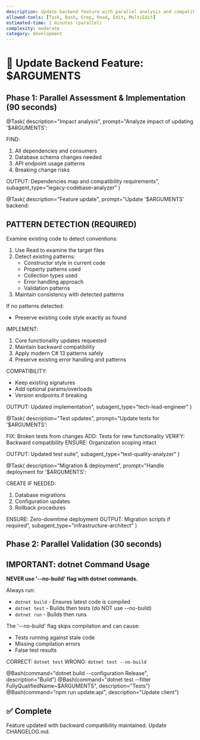 ```yaml
---
description: Update backend feature with parallel analysis and compatibility
allowed-tools: [Task, Bash, Grep, Read, Edit, MultiEdit]
estimated-time: 2 minutes (parallel)
complexity: moderate
category: development
---
```


# 🔄 Update Backend Feature: $ARGUMENTS

## Phase 1: Parallel Assessment & Implementation (90 seconds)

@Task(
  description="Impact analysis",
  prompt="Analyze impact of updating '$ARGUMENTS':
  
  FIND:
  1. All dependencies and consumers
  2. Database schema changes needed
  3. API endpoint usage patterns
  4. Breaking change risks
  
  OUTPUT: Dependencies map and compatibility requirements",
  subagent_type="legacy-codebase-analyzer"
)

@Task(
  description="Feature update",
  prompt="Update '$ARGUMENTS' backend:

  ## PATTERN DETECTION (REQUIRED)

  Examine existing code to detect conventions:

  1. Use Read to examine the target files
  2. Detect existing patterns:
     - Constructor style in current code
     - Property patterns used
     - Collection types used
     - Error handling approach
     - Validation patterns
  3. Maintain consistency with detected patterns

  If no patterns detected:
  - Preserve existing code style exactly as found

  IMPLEMENT:
  1. Core functionality updates requested
  2. Maintain backward compatibility
  3. Apply modern C# 13 patterns safely
  4. Preserve existing error handling and patterns

  COMPATIBILITY:
  - Keep existing signatures
  - Add optional params/overloads
  - Version endpoints if breaking

  OUTPUT: Updated implementation",
  subagent_type="tech-lead-engineer"
)

@Task(
  description="Test updates",
  prompt="Update tests for '$ARGUMENTS':
  
  FIX: Broken tests from changes
  ADD: Tests for new functionality
  VERIFY: Backward compatibility
  ENSURE: Organization scoping intact
  
  OUTPUT: Updated test suite",
  subagent_type="test-quality-analyzer"
)

@Task(
  description="Migration & deployment",
  prompt="Handle deployment for '$ARGUMENTS':
  
  CREATE IF NEEDED:
  1. Database migrations
  2. Configuration updates
  3. Rollback procedures
  
  ENSURE: Zero-downtime deployment
  OUTPUT: Migration scripts if required",
  subagent_type="infrastructure-architect"
)

## Phase 2: Parallel Validation (30 seconds)

## IMPORTANT: dotnet Command Usage

**NEVER use '--no-build' flag with dotnet commands.**

Always run:
- `dotnet build` - Ensures latest code is compiled
- `dotnet test` - Builds then tests (do NOT use --no-build)
- `dotnet run` - Builds then runs

The '--no-build' flag skips compilation and can cause:
- Tests running against stale code
- Missing compilation errors
- False test results

CORRECT: `dotnet test`
WRONG: `dotnet test --no-build`

@Bash(command="dotnet build --configuration Release", description="Build")
@Bash(command="dotnet test --filter FullyQualifiedName~$ARGUMENTS", description="Tests")
@Bash(command="npm run update:api", description="Update client")

## ✅ Complete
Feature updated with backward compatibility maintained. Update CHANGELOG.md.